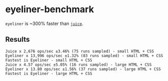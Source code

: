 # eyeliner-benchmark

`eyeliner` is ~300% faster than [`juice`][juice].

## Results

```
Juice x 2,676 ops/sec ±3.46% (75 runs sampled) - small HTML + CSS
Eyeliner x 13,996 ops/sec ±1.32% (83 runs sampled) - small HTML + CSS
Fastest is Eyeliner - small HTML + CSS
Juice x 4.57 ops/sec ±5.05% (16 runs sampled) - large HTML + CSS
Eyeliner x 13.80 ops/sec ±1.56% (37 runs sampled) - large HTML + CSS
Fastest is Eyeliner - large HTML + CSS
```

[juice]: https://github.com/Automattic/juice
